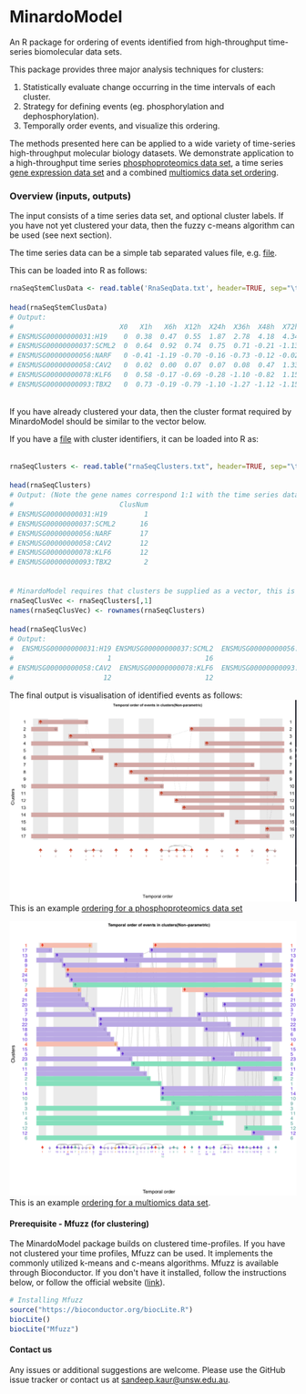 # MinardoModel

An R package for ordering of events identified from high-throughput time-series biomolecular data sets.

This package provides three major analysis techniques for clusters:
1. Statistically evaluate change occurring in the time intervals of each cluster.
2. Strategy for defining events (eg. phosphorylation and dephosphorylation).  
3. Temporally order events, and visualize this ordering.

The methods presented here can be applied to a wide variety of time-series high-throughput molecular biology datasets. We demonstrate application to a high-throughput time series [phosphoproteomics data set](./phospho.md), a time series [gene expression data set](./ge.md) and a combined [multiomics data set ordering](./multiomics.md).

### Overview (inputs, outputs)

The input consists of a time series data set, and optional cluster labels. If you have not yet clustered your data, then the fuzzy c-means algorithm can be used (see next section).

The time series data can be a simple tab separated values file, e.g. [file](./RnaSeqData.txt).

This can be loaded into R as follows:
```R
rnaSeqStemClusData <- read.table('RnaSeqData.txt', header=TRUE, sep="\t", row.names=1)

head(rnaSeqStemClusData)
# Output: 
#                          X0   X1h   X6h  X12h  X24h  X36h  X48h  X72h
# ENSMUSG00000000031:H19    0  0.38  0.47  0.55  1.87  2.78  4.18  4.34
# ENSMUSG00000000037:SCML2  0  0.64  0.92  0.74  0.75  0.71 -0.21 -1.13
# ENSMUSG00000000056:NARF   0 -0.41 -1.19 -0.70 -0.16 -0.73 -0.12 -0.02
# ENSMUSG00000000058:CAV2   0  0.02  0.00  0.07  0.07  0.08  0.47  1.33
# ENSMUSG00000000078:KLF6   0  0.58 -0.17 -0.69 -0.28 -1.10 -0.82  1.15
# ENSMUSG00000000093:TBX2   0  0.73 -0.19 -0.79 -1.10 -1.27 -1.12 -1.15



```

If you have already clustered your data, then the cluster format required by MinardoModel should be similar to the vector below.

If you have a [file](./rnaSeqClusters.txt) with cluster identifiers, it can be loaded into R as:
```R

rnaSeqClusters <- read.table("rnaSeqClusters.txt", header=TRUE, sep="\t", row.names=1)

head(rnaSeqClusters)
# Output: (Note the gene names correspond 1:1 with the time series data file)
#                          ClusNum
# ENSMUSG00000000031:H19         1
# ENSMUSG00000000037:SCML2      16
# ENSMUSG00000000056:NARF       17
# ENSMUSG00000000058:CAV2       12
# ENSMUSG00000000078:KLF6       12
# ENSMUSG00000000093:TBX2        2


# MinardoModel requires that clusters be supplied as a vector, this is one way to convert:
rnaSeqClusVec <- rnaSeqClusters[,1]
names(rnaSeqClusVec) <- rownames(rnaSeqClusters)

head(rnaSeqClusVec)
# Output:
#  ENSMUSG00000000031:H19 ENSMUSG00000000037:SCML2  ENSMUSG00000000056:NARF
#                       1                       16                       17
# ENSMUSG00000000058:CAV2  ENSMUSG00000000078:KLF6  ENSMUSG00000000093:TBX2
#                      12                       12                        2

```


The final output is visualisation of identified events as follows:
![Event map and event sparkline](images/Humphrey/humphrey_ordered_rearranged.png)
This is an example [ordering for a phosphoproteomics data set](./phospho.md)

![Mfuzz clustering](images/Multiomics/combined_order.png)
This is an example [ordering for a multiomics data set](./multiomics.md).



#### Prerequisite - Mfuzz (for clustering)

The MinardoModel package builds on clustered time-profiles. If you have not clustered your time profiles, Mfuzz can be used. It implements the commonly utilized k-means and c-means algorithms. Mfuzz is available through Bioconductor. If you don't have it installed, follow the instructions below, or follow the official website ([link](https://doi.org/doi:10.18129/B9.bioc.Mfuzz)).

```R
# Installing Mfuzz
source("https://bioconductor.org/biocLite.R")
biocLite()
biocLite("Mfuzz")
```


#### Contact us

Any issues or additional suggestions are welcome. Please use the GitHub issue tracker or contact us at sandeep.kaur@unsw.edu.au.
